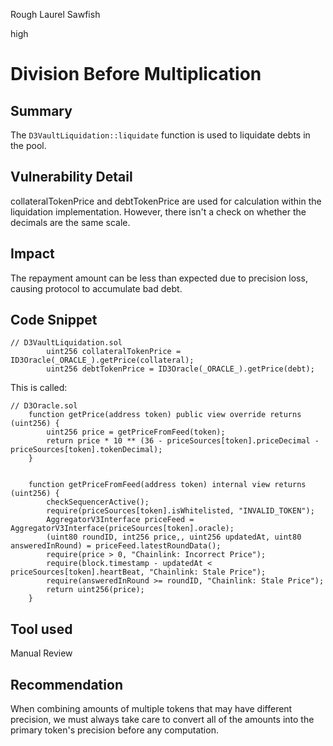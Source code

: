 Rough Laurel Sawfish

high

# Division Before Multiplication

## Summary
The `D3VaultLiquidation::liquidate` function is used to liquidate debts in the pool.
## Vulnerability Detail
collateralTokenPrice and debtTokenPrice are used for calculation within the liquidation implementation. However, there isn't a check on whether the decimals are the same scale.

## Impact
The repayment amount can be less than expected due to precision loss, causing protocol to accumulate bad debt.
## Code Snippet
```solidity
// D3VaultLiquidation.sol
        uint256 collateralTokenPrice = ID3Oracle(_ORACLE_).getPrice(collateral); 
        uint256 debtTokenPrice = ID3Oracle(_ORACLE_).getPrice(debt);
```

This is called:
```solidity
// D3Oracle.sol
    function getPrice(address token) public view override returns (uint256) {
        uint256 price = getPriceFromFeed(token);
        return price * 10 ** (36 - priceSources[token].priceDecimal - priceSources[token].tokenDecimal);
    }


    function getPriceFromFeed(address token) internal view returns (uint256) {
        checkSequencerActive();
        require(priceSources[token].isWhitelisted, "INVALID_TOKEN");
        AggregatorV3Interface priceFeed = AggregatorV3Interface(priceSources[token].oracle);
        (uint80 roundID, int256 price,, uint256 updatedAt, uint80 answeredInRound) = priceFeed.latestRoundData();
        require(price > 0, "Chainlink: Incorrect Price");
        require(block.timestamp - updatedAt < priceSources[token].heartBeat, "Chainlink: Stale Price");
        require(answeredInRound >= roundID, "Chainlink: Stale Price");
        return uint256(price);
    }
```
## Tool used

Manual Review

## Recommendation
When combining amounts of multiple tokens that may have different precision, we must always take care to convert all of the amounts into the primary token's precision before any computation.